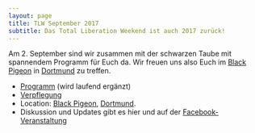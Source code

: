 ```yaml
---
layout: page
title: TLW September 2017
subtitle: Das Total Liberation Weekend ist auch 2017 zurück!
---
```


Am 2. September sind wir zusammen mit der schwarzen Taube mit spannendem Programm für Euch da. Wir freuen uns also Euch im [Black Pigeon](https://blackpigeon.blogsport.eu/) in [Dortmund](https://www.openstreetmap.org/?mlat=51.52102&mlon=7.44642#map=18/51.52102/7.44642) zu treffen.

- [Programm](programm) (wird laufend ergänzt)
- [Verpflegung](verpflegung)
- Location: [Black Pigeon](https://blackpigeon.blogsport.eu/), [Dortmund](https://www.openstreetmap.org/?mlat=51.52102&mlon=7.44642#map=18/51.52102/7.44642).
- Diskussion und Updates gibt es hier und auf der [Facebook-Veranstaltung](https://www.facebook.com/events/1331715513533636/)
